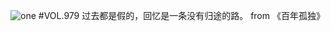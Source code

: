 ![one](http://image.wufazhuce.com/Fg0n0VmJDhlMbVul294MimRdjGKD)
#VOL.979
过去都是假的，回忆是一条没有归途的路。 from 《百年孤独》